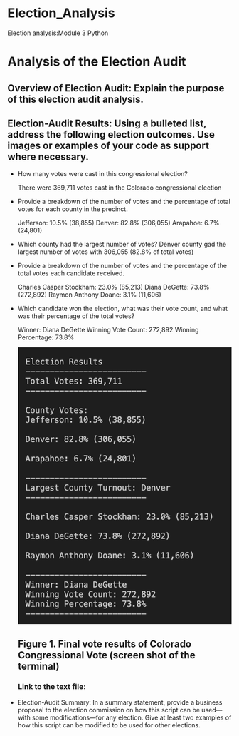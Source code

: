 # Election_Analysis
Election analysis:Module 3 Python

# Analysis of the Election Audit

## Overview of Election Audit: Explain the purpose of this election audit analysis.

## Election-Audit Results: Using a bulleted list, address the following election outcomes. Use images or examples of your code as support where necessary.

- How many votes were cast in this congressional election? 

  There were 369,711 votes cast in the Colorado congressional election

- Provide a breakdown of the number of votes and the percentage of total votes for each county in the precinct.
  
  Jefferson: 10.5% (38,855)
  Denver: 82.8% (306,055)
  Arapahoe: 6.7% (24,801)

- Which county had the largest number of votes?
  Denver county gad the largest number of votes with 306,055 (82.8% of total votes)

- Provide a breakdown of the number of votes and the percentage of the total votes each candidate received.
  
  Charles Casper Stockham: 23.0% (85,213)
  Diana DeGette: 73.8% (272,892)
  Raymon Anthony Doane: 3.1% (11,606)

- Which candidate won the election, what was their vote count, and what was their percentage of the total votes?
  
  Winner: Diana DeGette
  Winning Vote Count: 272,892
  Winning Percentage: 73.8%
  
  ![VElection Results](ElectionResults.png)
  
  ## Figure 1. Final vote results of Colorado Congressional Vote (screen shot of the terminal)
 
  ### Link to the text file: 

- Election-Audit Summary: In a summary statement, provide a business proposal to the election commission on how this script can be used—with some modifications—for any election. Give at least two examples of how this script can be modified to be used for other elections.
